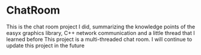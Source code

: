# ChatRoom
This is the chat room project I did, summarizing the knowledge points of the easyx graphics library, C++ network communication and a little thread that I learned before This project is a multi-threaded chat room. I will continue to update this project in the future
